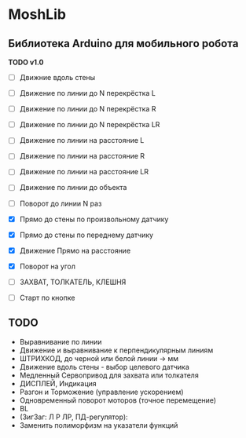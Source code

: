 # MoshLib
## Библиотека Arduino для мобильного робота

**TODO v1.0**

 - [ ] Движние вдоль стены
 
 - [ ] Движение по линии до N перекрёстка L
 - [ ] Движение по линии до N перекрёстка R
 - [ ] Движение по линии до N перекрёстка LR

 - [ ] Движение по линии на расстояние    L
 - [ ] Движение по линии на расстояние    R
 - [ ] Движение по линии на расстояние    LR

 - [ ] Движение по линии до объекта
 - [ ] Поворот до линии N раз
 
 - [x] Прямо до стены по произвольному датчику
 - [x] Прямо до стены по переднему датчику

 - [x] Движение Прямо на расстояние
 - [x] Поворот на угол

 - [ ] ЗАХВАТ, ТОЛКАТЕЛЬ, КЛЕШНЯ
 - [ ] Старт по кнопке

## TODO
 - Выравнивание по линии
 - Движение и выравнивание к перпендикулярным линиям
 - ШТРИХКОД, до черной или белой линии -> мм
 - Движение вдоль стены - выбор целевого датчика
 - Медленный Сервопривод для захвата или толкателя
 - ДИСПЛЕЙ, Индикация
 - Разгон и Торможение (управление ускорением)
 - Одновременный поворот моторов (точное перемещение)
 - BL
 - (ЗигЗаг: Л Р ЛР, ПД-регулятор):
 - Заменить полиморфизм на указатели функций